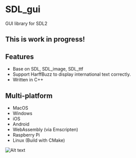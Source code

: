 # SDL_gui
GUI library for SDL2

## This is work in progress!

## Features
- Base on SDL, SDL_image, SDL_ttf
- Support HarffBuzz to display international text correctly.
- Written in C++

## Multi-platform
- MacOS
- Windows
- iOS
- Android
- WebAssembly (via Emscripten)
- Raspberry Pi
- Linux (Build with CMake)

![Alt text](/screenshot/screenshot01.png?raw=true)
